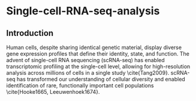 # Single-cell-RNA-seq-analysis
## Introduction

Human cells, despite sharing identical genetic material, display diverse gene expression profiles that define their identity, state, and function. The advent of single-cell RNA sequencing (scRNA-seq) has enabled transcriptomic profiling at the single-cell level, allowing for high-resolution analysis across millions of cells in a single study \cite{Tang2009}. scRNA-seq has transformed our understanding of cellular diversity and enabled identification of rare, functionally important cell populations \cite{Hooke1665, Leeuwenhoek1674}.
